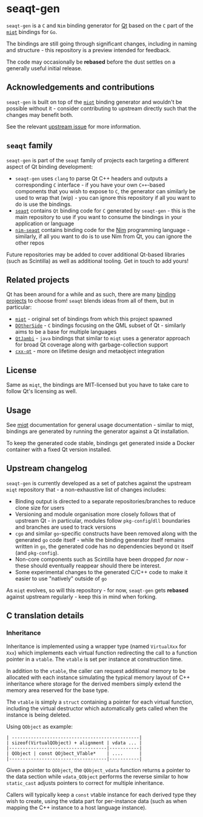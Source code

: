 # seaqt-gen

`seaqt-gen` is a `C` and `Nim` binding generator for [Qt](https://www.qt.io/) based on the `C` part of the [`miqt`](https://github.com/mappu/miqt) bindings for `Go`.

The bindings are still going through significant changes, including in naming and structure - this repository is a preview intended for feedback.

The code may occasionally be **rebased** before the dust settles on a generally useful initial release.

## Acknowledgements and contributions

`seaqt-gen` is built on top of the [`miqt`](https://github.com/mappu/miqt) binding generator and wouldn't be possible without it - consider contributing to upstream directly such that the changes may benefit both.

See the relevant [upstream issue](https://github.com/mappu/miqt/issues/21) for more information.

## `seaqt` family

`seaqt-gen` is part of the `seaqt` family of projects each targeting a different aspect of Qt binding development:

* `seaqt-gen` uses `clang` to parse Qt C++ headers and outputs a corresponding `C` interface - if you have your own `C++`-based components that you wish to expose to `C`, the generator can similarly be used to wrap that (wip) - you can ignore this repository if all you want to do is use the bindings.
* [`seaqt`](https://github.com/seaqt/seaqt) contains `Qt` binding code for `C` generated by `seaqt-gen` - this is the main repository to use if you want to consume the bindings in your application or language
* [`nim-seaqt`](https://github.com/seaqt/nim-seaqt) contains binding code for the [Nim](https://github.com/nim-lang/Nim/) programming language - similarly, if all you want to do is to use Nim from Qt, you can ignore the other repos

Future repositories may be added to cover additional Qt-based libraries (such as Scintilla) as well as additional tooling. Get in touch to add yours!

## Related projects

Qt has been around for a while and as such, there are many [binding projects](https://wiki.qt.io/Language_Bindings) to choose from! `seaqt` blends ideas from all of them, but in particular:

* [`miqt`](https://github.com/mappu/miqt) - original set of bindings from which this project spawned
* [`DOtherSide`](https://github.com/filcuc/dotherside/) - `C` bindings focusing on the QML subset of Qt - similarly aims to be a base for multiple languages
* [`QtJambi`](https://github.com/OmixVisualization/qtjambi/) - `java` bindings that similar to `miqt` uses a generator approach for broad Qt coverage along with garbage-collection support
* [`cxx-qt`](https://github.com/KDAB/cxx-qt/) - more on lifetime design and metaobject integration

## License

Same as `miqt`, the bindings are MIT-licensed but you have to take care to follow Qt's licensing as well.

## Usage

See [miqt](https://github.com/mappu/miqt) documentation for general usage documentation - similar to miqt, bindings are generated by running the generator against a Qt installation.

To keep the generated code stable, bindings get generated inside a Docker container with a fixed
Qt version installed.

## Upstream changelog

`seaqt-gen` is currently developed as a set of patches against the upstream `miqt` repository that - a non-exhaustive list of changes includes:

* Binding output is directed to a separate repositories/branches to reduce clone size for users
* Versioning and module organisation more closely follows that of upstream Qt - in particular, modules follow `pkg-config`/`dll` boundaries and branches are used to track versions
* `cgo` and similar `go`-specific constructs have been removed along with the generated `go` code itself - while the binding generator itself remains written in `go`, the generated code has no dependencies beyond `Qt` itself (and `pkg-config`).
* Non-core components such as Scintilla have been dropped _for now_ - these should eventually reappear should there be interest.
* Some experimental changes to the generated C/C++ code to make it easier to use "natively" outside of `go`

As `miqt` evolves, so will this repository - for now, `seaqt-gen` gets **rebased** against upstream regularly - keep this in mind when forking.

## C translation details

### Inheritance

Inheritance is implemented using a wrapper type (named `VirtualXxx` for `Xxx`)
which implements each virtual function redirecting the call to a function
pointer in a `vtable`. The `vtable` is set per instance at construction time.

In addition to the `vtable`, the caller can request additional memory to be
allocated with each instance simulating the typical memory layout of C++
inheritance where storage for the derived members simply extend the memory area
reserved for the base type.

The `vtable` is simply a `struct` containing a pointer for each virtual function,
including the virtual destructor which automatically gets called when the
instance is being deleted.

Using `QObject` as example:

```
| -----------------------------------------------|
| sizeof(VirtualQObject) + alignment | vdata ... |
|------------------------------------|-----------|
| QObject | const QOjbect_VTable*    | ....      |
|------------------------------------|-----------|
```

Given a pointer to `QObject`, the `QObject_vdata` function returns a pointer to
the data section while `vdata_QObject` performs the reverse similar to how
`static_cast` adjusts pointers to correct for multiple inheritance.

Callers will typically keep a `const` vtable instance for each derived type
they wish to create, using the vdata part for per-instance data (such as when
mapping the C++ instance to a host language instance).
